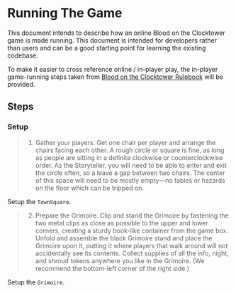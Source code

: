 # Running The Game

This document intends to describe how an online Blood on the Clocktower game is made running.
This document is intended for developers rather than users and can be a good starting point for learning the existing codebase.

To make it easier to cross reference online / in-player play, the in-player game-running steps taken from [Blood on the Clocktower Rulebook](https://rpubs.com/whiteeli/931038) will be provided.

## Steps

### Setup

> 1. Gather your players. Get one chair per player and arrange the chairs facing each other. A rough circle or square is fine, as long as people are sitting in a definite clockwise or counterclockwise order. As the Storyteller, you will need to be able to enter and exit the circle often, so a leave a gap between two chairs. The center of this space will need to be mostly empty—no tables or hazards on the floor which can be tripped on.

Setup the `TownSquare`.

> 2. Prepare the Grimoire. Clip and stand the Grimoire by fastening the two metal clips as close as possible to the upper and lower corners, creating a sturdy book-like container from the game box. Unfold and assemble the black Grimoire stand and place the Grimoire upon it, putting it where players that walk around will not accidentally see its contents. Collect supplies of all the info, night, and shroud tokens anywhere you like in the Grimoire. (We recommend the bottom-left corner of the right side.)

Setup the `Grimoire`.
